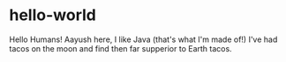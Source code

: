 # hello-world

Hello Humans!
Aayush here, I like Java (that's what I'm made of!)
I've had tacos on the moon and find then far supperior to Earth tacos. 
